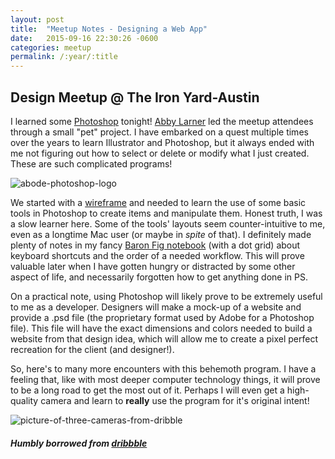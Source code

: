 ```yaml
---
layout: post
title:  "Meetup Notes - Designing a Web App"
date:   2015-09-16 22:30:26 -0600
categories: meetup
permalink: /:year/:title
---
```


## Design Meetup @ The Iron Yard-Austin

I learned some [Photoshop](http://www.adobe.com/products/photoshop.html) tonight! [Abby Larner](http://www.abbylarner.com/) led the meetup attendees through a small "pet" project. I have embarked on a quest multiple times over the years to learn Illustrator and Photoshop, but it always ended with me not figuring out how to select or delete or modify what I just created. These are such complicated programs!

![abode-photoshop-logo](http://res.cloudinary.com/drumsensei/image/upload/v1515645757/adobe_photoshop_cc_icon_design_1x_gl7cbr.png)

We started with a [wireframe](https://en.wikipedia.org/wiki/Website_wireframe) and needed to learn the use of some basic tools in Photoshop to create items and manipulate them. Honest truth, I was a slow learner here. Some of the tools' layouts seem counter-intuitive to me, even as a longtime Mac user (or maybe in _spite_ of that). I definitely made plenty of notes in my fancy [Baron Fig notebook](http://www.baronfig.com/pages/confidant) (with a dot grid) about keyboard shortcuts and the order of a needed workflow. This will prove valuable later when I have gotten hungry or distracted by some other aspect of life, and necessarily forgotten how to get anything done in PS.

On a practical note, using Photoshop will likely prove to be extremely useful to me as a developer. Designers will make a mock-up of a website and provide a .psd file (the proprietary format used by Adobe for a Photoshop file). This file will have the exact dimensions and colors needed to build a website from that design idea, which will allow me to create a pixel perfect recreation for the client (and designer!).

So, here's to many more encounters with this behemoth program. I have a feeling that, like with most deeper computer technology things, it will prove to be a long road to get the most out of it. Perhaps I will even get a high-quality camera and learn to **really** use the program for it's original intent!

![picture-of-three-cameras-from-dribble](http://res.cloudinary.com/drumsensei/image/upload/v1515645772/foto2_e7hoqj.jpg)

##### Humbly borrowed from [dribbble](https://dribbble.com/)
